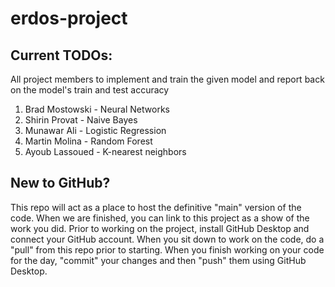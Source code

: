 # erdos-project

## Current TODOs:
All project members to implement and train the given model and report back on the model's train and test accuracy
1. Brad Mostowski - Neural Networks
2. Shirin Provat - Naive Bayes
3. Munawar Ali - Logistic Regression
4. Martin Molina - Random Forest
5. Ayoub Lassoued - K-nearest neighbors

## New to GitHub?
This repo will act as a place to host the definitive "main" version of the code. When we are finished, you can link to this project as a show of the work you did. Prior to working on the project, install GitHub Desktop and connect your GitHub account. When you sit down to work on the code, do a "pull" from this repo prior to starting. When you finish working on your code for the day, "commit" your changes and then "push" them using GitHub Desktop.
